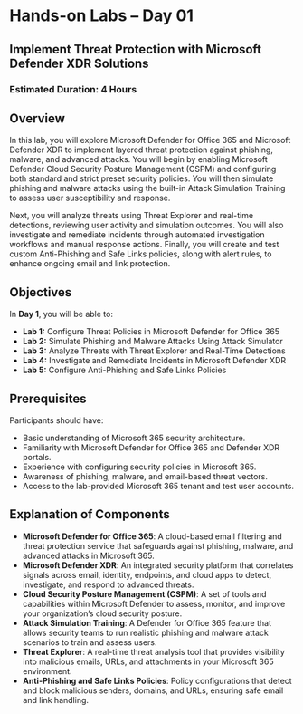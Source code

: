 # Hands-on Labs – Day 01

## Implement Threat Protection with Microsoft Defender XDR Solutions

### Estimated Duration: 4 Hours

## Overview

In this lab, you will explore Microsoft Defender for Office 365 and Microsoft Defender XDR to implement layered threat protection against phishing, malware, and advanced attacks. You will begin by enabling Microsoft Defender Cloud Security Posture Management (CSPM) and configuring both standard and strict preset security policies. You will then simulate phishing and malware attacks using the built-in Attack Simulation Training to assess user susceptibility and response. 

Next, you will analyze threats using Threat Explorer and real-time detections, reviewing user activity and simulation outcomes. You will also investigate and remediate incidents through automated investigation workflows and manual response actions. Finally, you will create and test custom Anti-Phishing and Safe Links policies, along with alert rules, to enhance ongoing email and link protection.

## Objectives

In **Day 1**, you will be able to:

- **Lab 1:** Configure Threat Policies in Microsoft Defender for Office 365
- **Lab 2:** Simulate Phishing and Malware Attacks Using Attack Simulator
- **Lab 3:** Analyze Threats with Threat Explorer and Real-Time Detections
- **Lab 4:** Investigate and Remediate Incidents in Microsoft Defender XDR
- **Lab 5:** Configure Anti-Phishing and Safe Links Policies

## Prerequisites

Participants should have:

- Basic understanding of Microsoft 365 security architecture.
- Familiarity with Microsoft Defender for Office 365 and Defender XDR portals.
- Experience with configuring security policies in Microsoft 365.
- Awareness of phishing, malware, and email-based threat vectors.
- Access to the lab-provided Microsoft 365 tenant and test user accounts.

## Explanation of Components

- **Microsoft Defender for Office 365**: A cloud-based email filtering and threat protection service that safeguards against phishing, malware, and advanced attacks in Microsoft 365.
- **Microsoft Defender XDR**: An integrated security platform that correlates signals across email, identity, endpoints, and cloud apps to detect, investigate, and respond to advanced threats.
- **Cloud Security Posture Management (CSPM)**: A set of tools and capabilities within Microsoft Defender to assess, monitor, and improve your organization’s cloud security posture.
- **Attack Simulation Training**: A Defender for Office 365 feature that allows security teams to run realistic phishing and malware attack scenarios to train and assess users.
- **Threat Explorer**: A real-time threat analysis tool that provides visibility into malicious emails, URLs, and attachments in your Microsoft 365 environment.
- **Anti-Phishing and Safe Links Policies**: Policy configurations that detect and block malicious senders, domains, and URLs, ensuring safe email and link handling.

